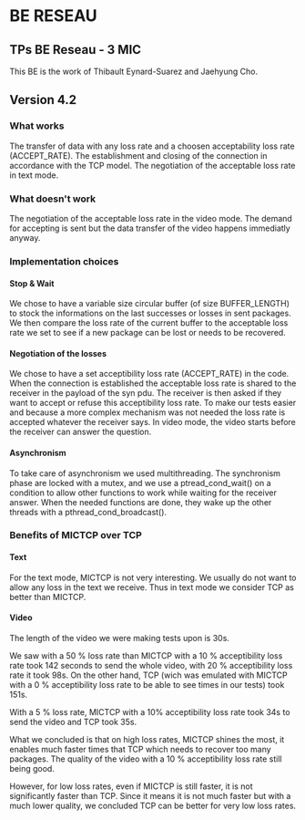# BE RESEAU
## TPs BE Reseau - 3 MIC

This BE is the work of Thibault Eynard-Suarez and Jaehyung Cho.

## Version 4.2
### What works

The transfer of data with any loss rate and a choosen acceptability loss rate (ACCEPT_RATE).
The establishment and closing of the connection in accordance with the TCP model.
The negotiation of the acceptable loss rate in text mode.

### What doesn't work

The negotiation of the acceptable loss rate in the video mode. The demand for accepting is sent but the
data transfer of the video happens immediatly anyway.


### Implementation choices

#### Stop & Wait

We chose to have a variable size circular buffer (of size BUFFER_LENGTH) to stock the informations on the last successes or losses in sent packages.
We then compare the loss rate of the current buffer to the acceptable loss rate we set to see if a new package can be lost or needs to be recovered.

#### Negotiation of the losses

We chose to have a set acceptibility loss rate (ACCEPT_RATE) in the code. When the connection is established the acceptable loss rate is shared to the
receiver in the payload of the syn pdu. The receiver is then asked if they want to accept or refuse this acceptibility loss rate. 
To make our tests easier and because a more complex mechanism was not needed the loss rate is accepted whatever the receiver says.
In video mode, the video starts before the receiver can answer the question.

#### Asynchronism

To take care of asynchronism we used multithreading. The synchronism phase are locked with a mutex, and we use a ptread_cond_wait() on a condition to allow other functions to work while waiting for the receiver answer. When the needed functions are done, they wake up the other threads with a pthread_cond_broadcast().

### Benefits of MICTCP over TCP

#### Text

For the text mode, MICTCP is not very interesting. We usually do not want to allow any loss in the text we receive.
Thus in text mode we consider TCP as better than MICTCP.


#### Video

The length of the video we were making tests upon is 30s.

We saw with a 50 % loss rate than MICTCP with a 10 % acceptibility loss rate took 142 seconds to send the whole video, with 20 % acceptibility loss rate it took 98s.
On the other hand, TCP (wich was emulated with MICTCP with a 0 % acceptibility loss rate to be able to see times in our tests) took 151s.

With a 5 % loss rate, MICTCP with a 10% acceptibility loss rate took 34s to send the video and TCP took 35s.


What we concluded is that on high loss rates, MICTCP shines the most, it enables much faster times that TCP which needs to recover too many packages. The quality of the 
video with a 10 % acceptibility loss rate still being good.

However, for low loss rates, even if MICTCP is still faster, it is not significantly faster than TCP. Since it means it is not much faster but with a much lower quality, we concluded TCP can be better for very low loss rates.